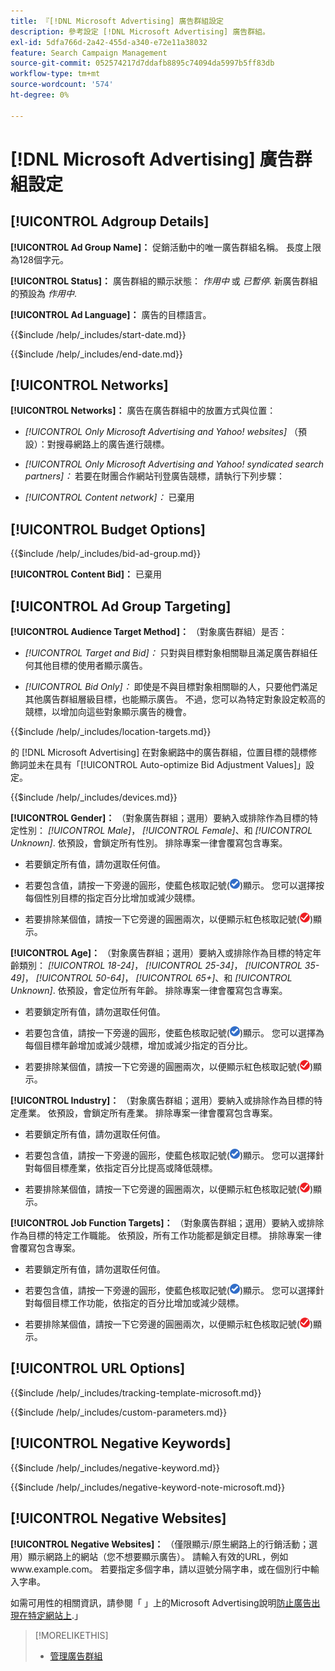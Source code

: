 ```yaml
---
title: 『[!DNL Microsoft Advertising] 廣告群組設定
description: 參考設定 [!DNL Microsoft Advertising] 廣告群組。
exl-id: 5dfa766d-2a42-455d-a340-e72e11a38032
feature: Search Campaign Management
source-git-commit: 052574217d7ddafb8895c74094da5997b5ff83db
workflow-type: tm+mt
source-wordcount: '574'
ht-degree: 0%

---
```


# [!DNL Microsoft Advertising] 廣告群組設定

## [!UICONTROL Adgroup Details]

**[!UICONTROL Ad Group Name]：** 促銷活動中的唯一廣告群組名稱。 長度上限為128個字元。

**[!UICONTROL Status]：** 廣告群組的顯示狀態： *作用中* 或 *已暫停*. 新廣告群組的預設為 *作用中*.

**[!UICONTROL Ad Language]：** 廣告的目標語言。<!-- Which campaign types? Not there for audience image-based ad groups. -->

<!-- **[!UICONTROL Start Date]:** -->

{{$include /help/_includes/start-date.md}}

<!-- **[!UICONTROL End Date]:** -->

{{$include /help/_includes/end-date.md}}

## [!UICONTROL Networks]

**[!UICONTROL Networks]：** 廣告在廣告群組中的放置方式與位置：

* *[!UICONTROL Only Microsoft Advertising and Yahoo! websites]* （預設）：對搜尋網路上的廣告進行競標。

* *[!UICONTROL Only Microsoft Advertising and Yahoo! syndicated search partners]：* 若要在財團合作網站刊登廣告競標，請執行下列步驟：

* *[!UICONTROL Content network]：* 已棄用

## [!UICONTROL Budget Options]

<!-- **[!UICONTROL Bid]:** -->

{{$include /help/_includes/bid-ad-group.md}}

**[!UICONTROL Content Bid]：** 已棄用

## [!UICONTROL Ad Group Targeting]

**[!UICONTROL Audience Target Method]：** （對象廣告群組）是否：

* *[!UICONTROL Target and Bid]：* 只對與目標對象相關聯且滿足廣告群組任何其他目標的使用者顯示廣告。

* *[!UICONTROL Bid Only]：* 即使是不與目標對象相關聯的人，只要他們滿足其他廣告群組層級目標，也能顯示廣告。 不過，您可以為特定對象設定較高的競標，以增加向這些對象顯示廣告的機會。

<!-- **[!UICONTROL Location Target]:** -->

{{$include /help/_includes/location-targets.md}}

的 [!DNL Microsoft Advertising] 在對象網路中的廣告群組，位置目標的競標修飾詞並未在具有「[!UICONTROL Auto-optimize Bid Adjustment Values]」設定。

<!-- **[!UICONTROL Devices]:** -->

{{$include /help/_includes/devices.md}}

**[!UICONTROL Gender]：** （對象廣告群組；選用）要納入或排除作為目標的特定性別： *[!UICONTROL Male]*， *[!UICONTROL Female]*、和 *[!UICONTROL Unknown]*. 依預設，會鎖定所有性別。 排除專案一律會覆寫包含專案。

* 若要鎖定所有值，請勿選取任何值。

* 若要包含值，請按一下旁邊的圓形，使藍色核取記號(![包含](/help/search-social-commerce/assets/include.png "包含"))顯示。 您可以選擇按每個性別目標的指定百分比增加或減少競標。

* 若要排除某個值，請按一下它旁邊的圓圈兩次，以便顯示紅色核取記號(![排除](/help/search-social-commerce/assets/exclude.png "排除"))顯示。

**[!UICONTROL Age]：** （對象廣告群組；選用）要納入或排除作為目標的特定年齡類別： *[!UICONTROL 18-24]*， *[!UICONTROL 25-34]*， *[!UICONTROL 35-49]*， *[!UICONTROL 50-64]*， *[!UICONTROL 65+]*、和 *[!UICONTROL Unknown]*. 依預設，會定位所有年齡。 排除專案一律會覆寫包含專案。

* 若要鎖定所有值，請勿選取任何值。

* 若要包含值，請按一下旁邊的圓形，使藍色核取記號(![包含](/help/search-social-commerce/assets/include.png "包含"))顯示。 您可以選擇為每個目標年齡增加或減少競標，增加或減少指定的百分比。

* 若要排除某個值，請按一下它旁邊的圓圈兩次，以便顯示紅色核取記號(![排除](/help/search-social-commerce/assets/exclude.png "排除"))顯示。

**[!UICONTROL Industry]：** （對象廣告群組；選用）要納入或排除作為目標的特定產業。 依預設，會鎖定所有產業。 排除專案一律會覆寫包含專案。

* 若要鎖定所有值，請勿選取任何值。

* 若要包含值，請按一下旁邊的圓形，使藍色核取記號(![包含](/help/search-social-commerce/assets/include.png "包含"))顯示。 您可以選擇針對每個目標產業，依指定百分比提高或降低競標。

* 若要排除某個值，請按一下它旁邊的圓圈兩次，以便顯示紅色核取記號(![排除](/help/search-social-commerce/assets/exclude.png "排除"))顯示。

**[!UICONTROL Job Function Targets]：** （對象廣告群組；選用）要納入或排除作為目標的特定工作職能。 依預設，所有工作功能都是鎖定目標。 排除專案一律會覆寫包含專案。

* 若要鎖定所有值，請勿選取任何值。

* 若要包含值，請按一下旁邊的圓形，使藍色核取記號(![包含](/help/search-social-commerce/assets/include.png "包含"))顯示。 您可以選擇針對每個目標工作功能，依指定的百分比增加或減少競標。

* 若要排除某個值，請按一下它旁邊的圓圈兩次，以便顯示紅色核取記號(![排除](/help/search-social-commerce/assets/exclude.png "排除"))顯示。

## [!UICONTROL URL Options]

<!-- **[!UICONTROL Tracking Template]:** -->

{{$include /help/_includes/tracking-template-microsoft.md}}

<!-- **[!UICONTROL Custom Parameters]:** -->

{{$include /help/_includes/custom-parameters.md}}

## [!UICONTROL Negative Keywords]

<!-- **[!UICONTROL Negative Keywords]:** -->

{{$include /help/_includes/negative-keyword.md}}

<!-- Note for **[!UICONTROL Negative Keywords]:** -->

{{$include /help/_includes/negative-keyword-note-microsoft.md}}

## [!UICONTROL Negative Websites]

**[!UICONTROL Negative Websites]：** （僅限顯示/原生網路上的行銷活動；選用）顯示網路上的網站（您不想要顯示廣告）。 請輸入有效的URL，例如www.example.com。 若要指定多個字串，請以逗號分隔字串，或在個別行中輸入字串。

如需可用性的相關資訊，請參閱「 」上的Microsoft Advertising說明[防止廣告出現在特定網站上](https://help.ads.microsoft.com/#apex/bae/en/14061/0).」

>[!MORELIKETHIS]
>
>* [管理廣告群組](/help/search-social-commerce/campaign-management/campaigns/ad-group-manage.md)
